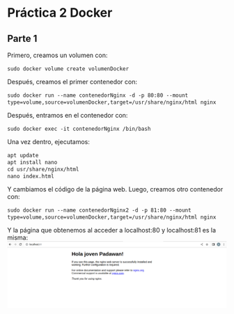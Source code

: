 # Práctica 2 Docker
## Parte 1
Primero, creamos un volumen con:

    sudo docker volume create volumenDocker
Después, creamos el primer contenedor con:

    sudo docker run --name contenedorNginx -d -p 80:80 --mount type=volume,source=volumenDocker,target=/usr/share/nginx/html nginx
Después, entramos en el contenedor con:

    sudo docker exec -it contenedorNginx /bin/bash
Una vez dentro, ejecutamos:

    apt update
    apt install nano
    cd usr/share/nginx/html
    nano index.html
Y cambiamos el código de la página web. Luego, creamos otro contenedor con:

    sudo docker run --name contenedorNginx2 -d -p 81:80 --mount type=volume,source=volumenDocker,target=/usr/share/nginx/html nginx
Y la página que obtenemos al acceder a localhost:80 y localhost:81 es la misma:
![](img/capturaPadawan.png)

